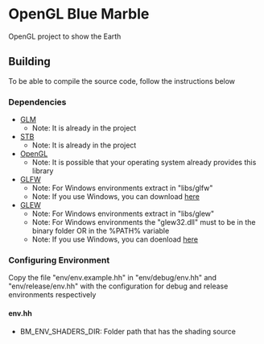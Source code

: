 # OpenGL Blue Marble
OpenGL project to show the Earth

## Building
To be able to compile the source code, follow the instructions below

### Dependencies
* [GLM](https://glm.g-truc.net/0.9.9/index.html)
  * Note: It is already in the project
* [STB](https://github.com/nothings/stb)
  * Note: It is already in the project
* [OpenGL](https://www.opengl.org)
  * Note: It is possible that your operating system already provides this library
* [GLFW](https://www.glfw.org)
  * Note: For Windows environments extract in "libs/glfw"
  * Note: If you use Windows, you can download [here](https://github.com/emanuelmoraes-dev/opengl-blue-marble/releases/download/dependencies/glfw-3.3.7.bin.WIN64.zip)
* [GLEW](http://glew.sourceforge.net)
  * Note: For Windows environments extract in "libs/glew"
  * Note: For Windows environments the "glew32.dll" must to be in the binary folder OR in the %PATH% variable
  * Note: If you use Windows, you can doenload [here](https://github.com/emanuelmoraes-dev/opengl-blue-marble/releases/download/dependencies/glew-2.1.0-win32.zip)

### Configuring Environment
Copy the file "env/env.example.hh" in "env/debug/env.hh" and "env/release/env.hh" with the configuration for debug and release environments respectively

#### env.hh
* BM_ENV_SHADERS_DIR: Folder path that has the shading source
